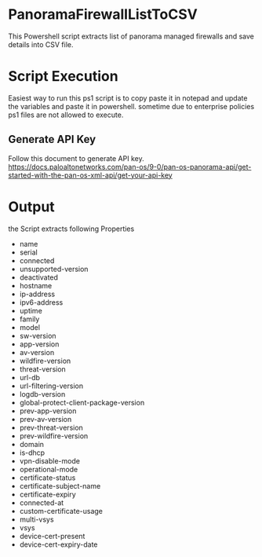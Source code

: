 # PanoramaFirewallListToCSV
This Powershell script extracts list of panorama managed firewalls and save details into CSV file.

# Script Execution
Easiest way to run this ps1 script is to copy paste it in notepad and update the variables and paste it in powershell. sometime due to enterprise policies ps1 files are not allowed to execute.

## Generate API Key
Follow this document to generate API key.
https://docs.paloaltonetworks.com/pan-os/9-0/pan-os-panorama-api/get-started-with-the-pan-os-xml-api/get-your-api-key

# Output
the Script extracts following Properties
* name
* serial
* connected
* unsupported-version
* deactivated
* hostname
* ip-address
* ipv6-address
* uptime
* family
* model
* sw-version
* app-version
* av-version
* wildfire-version
* threat-version
* url-db
* url-filtering-version
* logdb-version
* global-protect-client-package-version
* prev-app-version
* prev-av-version
* prev-threat-version
* prev-wildfire-version
* domain
* is-dhcp
* vpn-disable-mode
* operational-mode
* certificate-status
* certificate-subject-name
* certificate-expiry
* connected-at
* custom-certificate-usage
* multi-vsys
* vsys
* device-cert-present
* device-cert-expiry-date
